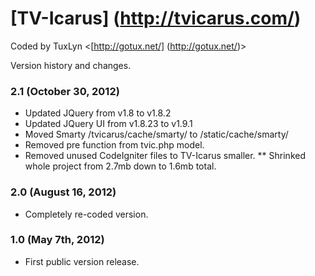 # [TV-Icarus] (http://tvicarus.com/)
Coded by TuxLyn <[http://gotux.net/] (http://gotux.net/)>

Version history and changes.

### 2.1 (October 30, 2012)
* Updated JQuery from v1.8 to v1.8.2
* Updated JQuery UI from v1.8.23 to v1.9.1
* Moved Smarty /tvicarus/cache/smarty/ to /static/cache/smarty/
* Removed pre function from tvic.php model.
* Removed unused CodeIgniter files to TV-Icarus smaller.
** Shrinked whole project from 2.7mb down to 1.6mb total.

### 2.0 (August 16, 2012)
* Completely re-coded version.

### 1.0 (May 7th, 2012)
* First public version release.
